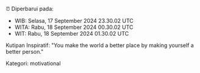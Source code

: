 ⏰ Diperbarui pada:
- WIB: Selasa, 17 September 2024 23.30.02 UTC
- WITA: Rabu, 18 September 2024 00.30.02 UTC
- WIT: Rabu, 18 September 2024 01.30.02 UTC

Kutipan Inspiratif:
"You make the world a better place by making yourself a better person."


Kategori: motivational

